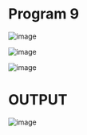 # Program 9 

![image](https://github.com/user-attachments/assets/99c22dd3-fef1-4826-b409-91b8a22b2c6f)

![image](https://github.com/user-attachments/assets/35636887-ce4f-4b7c-9559-ecede7a464de)

![image](https://github.com/user-attachments/assets/0ce338ea-bb2f-4736-aab5-a85493688e4d)

# OUTPUT

![image](https://github.com/user-attachments/assets/394133e9-de8e-472c-aae6-c70939bbea6e)



